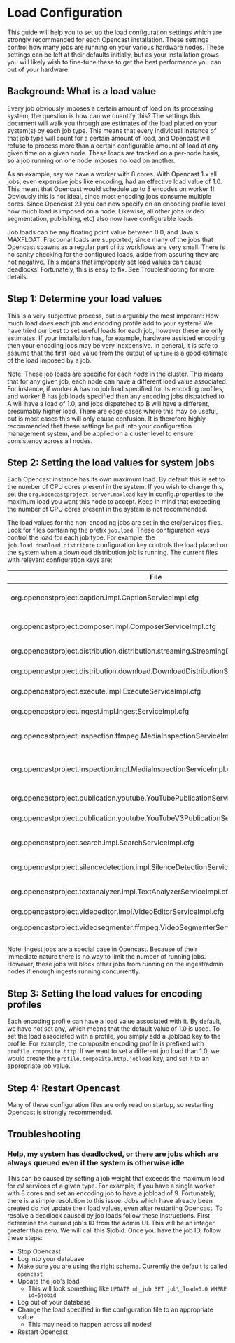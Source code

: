 Load Configuration
===================

This guide will help you to set up the load configuration settings which are strongly recommended for each Opencast
installation.  These settings control how many jobs are running on your various hardware nodes.  These settings can be
left at their defaults initially, but as your installation grows you will likely wish to fine-tune these to get the best
performance you can out of your hardware.

Background: What is a load value
--------------------------------

Every job obviously imposes a certain amount of load on its processing system, the question is how can we quantify this?
The settings this document will walk you through are estimates of the load placed on your system(s) by each job type.
This means that every individual instance of that job type will count for a certain amount of load, and Opencast will
refuse to process more than a certain configurable amount of load at any given time on a given node.  These loads are
tracked on a per-node basis, so a job running on one node imposes no load on another.

As an example, say we have a worker with 8 cores.  With Opencast 1.x all jobs, even expensive jobs like encoding, had an
effective load value of 1.0.  This meant that Opencast would schedule up to 8 encodes on worker 1! Obviously this is not
ideal, since most encoding jobs consume multiple cores.  Since Opencast 2.1 you can now specify on an encoding profile
level how much load is imposed on a node.  Likewise, all other jobs (video segmentation, publishing, etc) also now have
configurable loads.

Job loads can be any floating point value between 0.0, and Java's MAXFLOAT.  Fractional loads are supported, since many
of the jobs that Opencast spawns as a regular part of its workflows are very small.  There is no sanity checking for the
configured loads, aside from assuring they are not negative.  This means that improperly set load values can cause
deadlocks!  Fortunately, this is easy to fix.  See Troubleshooting for more details.

Step 1: Determine your load values
----------------------------------

This is a very subjective process, but is arguably the most imporant: How much load does each job and encoding profile
add to your system? We have tried our best to set useful loads for each job, however these are only estimates.  If your
installation has, for example, hardware assisted encoding then your encoding jobs may be very inexpensive.  In general,
it is safe to assume that the first load value from the output of `uptime` is a good estimate of the load imposed by a
job.

Note: These job loads are specific for each *node* in the cluster.  This means that for any given job, each node can
have a different load value associated.  For instance, if worker A has no job load specified for its encoding profiles,
and worker B has job loads specified then any encoding jobs dispatched to A will have a load of 1.0, and jobs dispatched
to B will have a different, presumably higher load.  There are edge cases where this may be useful, but is most cases
this will only cause confusion.  It is therefore highly recommended that these settings be put into your configuration
management system, and be applied on a cluster level to ensure consistency across all nodes.

Step 2: Setting the load values for system jobs
-----------------------------------------------

Each Opencast instance has its own maximum load.  By default this is set to the number of CPU cores present in the
system.  If you wish to change this, set the `org.opencastproject.server.maxload` key in config.properties to the
maximum load you want this node to accept.  Keep in mind that exceeding the number of CPU cores present in the system is
not recommended.

The load values for the non-encoding jobs are set in the etc/services files.  Look for files containing the prefix
`job.load`.  These configuration keys control the load for each job type.  For example, the
`job.load.download.distribute` configuration key controls the load placed on the system when a download distribution job
is running.  The current files with relevant configuration keys are:

| File                                                                                     | Controls                           |
|------------------------------------------------------------------------------------------|------------------------------------|
| org.opencastproject.caption.impl.CaptionServiceImpl.cfg                                  | Caption convertion services        |
| org.opencastproject.composer.impl.ComposerServiceImpl.cfg                                | Caption embedding services         |
| org.opencastproject.distribution.distribution.streaming.StreamingDistributionService.cfg | Streaming distribution             |
| org.opencastproject.distribution.download.DownloadDistributionServiceImpl.cfg            | Download distribution              |
| org.opencastproject.execute.impl.ExecuteServiceImpl.cfg                                  | Execute service                    |
| org.opencastproject.ingest.impl.IngestServiceImpl.cfg                                    | Ingest services                    |
| org.opencastproject.inspection.ffmpeg.MediaInspectionServiceImpl.cfg                     | Media inspection using ffmpeg      |
| org.opencastproject.inspection.impl.MediaInspectionServiceImpl.cfg                       | Media inspection using mediainfo   |
| org.opencastproject.publication.youtube.YouTubePublicationServiceImpl.cfg                | Youtube distribution               |
| org.opencastproject.publication.youtube.YouTubeV3PublicationServiceImpl.cfg              | Youtube distribution               |
| org.opencastproject.search.impl.SearchServiceImpl.cfg                                    | Opencast engage index jobs         |
| org.opencastproject.silencedetection.impl.SilenceDetectionServiceImpl.cfg                | Silence detection                  |
| org.opencastproject.textanalyzer.impl.TextAnalyzerServiceImpl.cfg                        | Text analysis, including slide OCR |
| org.opencastproject.videoeditor.impl.VideoEditorServiceImpl.cfg                          | Video editor                       |
| org.opencastproject.videosegmenter.ffmpeg.VideoSegmenterServiceImpl.cfg                  | Video segmentation                 |

Note: Ingest jobs are a special case in Opencast.  Because of their immediate nature there is no way to limit the number
of running jobs.  However, these jobs will block other jobs from running on the ingest/admin nodes if enough ingests
running concurrently.

Step 3: Setting the load values for encoding profiles
-----------------------------------------------------

Each encoding profile can have a load value associated with it.  By default, we have not set any, which means that the
default value of 1.0 is used.  To set the load associated with a profile, you simply add a .jobload key to the profile.
For example, the composite encoding profile is prefixed with `profile.composite.http`.  If we want to set a different
job load than 1.0, we would create the `profile.composite.http.jobload` key, and set it to an appropriate job value.

Step 4: Restart Opencast
--------------------------

Many of these configuration files are only read on startup, so restarting Opencast is strongly recommended.

Troubleshooting
---------------

### Help, my system has deadlocked, or there are jobs which are always queued even if the system is otherwise idle


This can be caused by setting a job weight that exceeds the maximum load for *all* services of a given type.  For
example, if you have a single worker with 8 cores and set an encoding job to have a jobload of 9.  Fortunately, there is
a simple resolution to this issue.  Jobs which have already been created do *not* update their load values, even after
restarting Opencast.  To resolve a deadlock caused by job loads follow these instructions.  First determine the queued
job's ID from the admin UI.  This will be an integer greater than zero.  We will call this $jobid.  Once you have the
job ID, follow these steps:

* Stop Opencast
* Log into your database
* Make sure you are using the right schema. Currently the default is called `opencast`
* Update the job's load
    * This will look something like `UPDATE mh_job SET job\_load=0.0 WHERE id=$jobid`
* Log out of your database
* Change the load specified in the configuration file to an appropriate value
    * This may need to happen across all nodes!
* Restart Opencast
